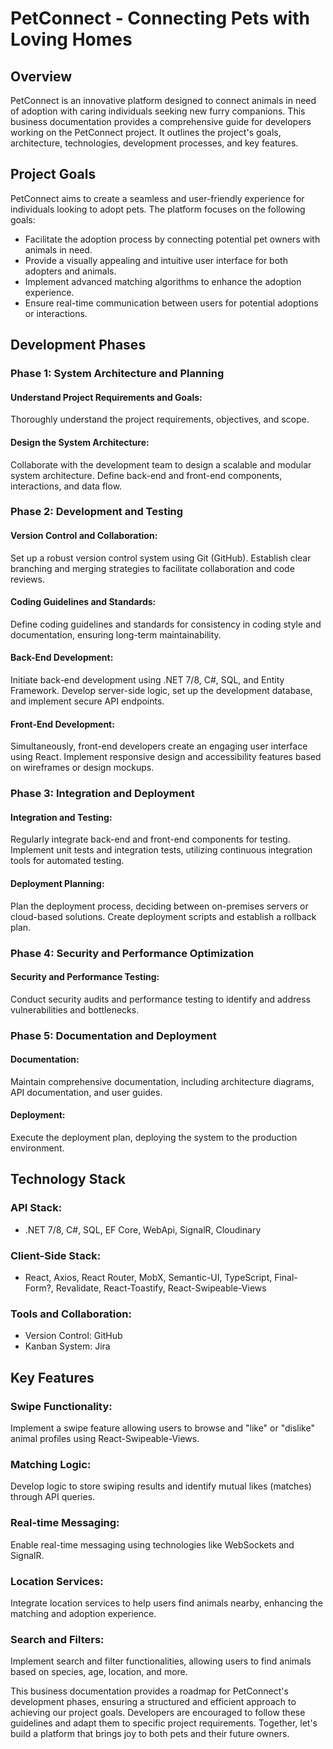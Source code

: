 # PetConnect - Connecting Pets with Loving Homes

## Overview

PetConnect is an innovative platform designed to connect animals in need of adoption with caring individuals seeking new furry companions. This business documentation provides a comprehensive guide for developers working on the PetConnect project. It outlines the project's goals, architecture, technologies, development processes, and key features.

## Project Goals

PetConnect aims to create a seamless and user-friendly experience for individuals looking to adopt pets. The platform focuses on the following goals:

- Facilitate the adoption process by connecting potential pet owners with animals in need.
- Provide a visually appealing and intuitive user interface for both adopters and animals.
- Implement advanced matching algorithms to enhance the adoption experience.
- Ensure real-time communication between users for potential adoptions or interactions.

## Development Phases

### Phase 1: System Architecture and Planning

#### Understand Project Requirements and Goals:

Thoroughly understand the project requirements, objectives, and scope.

#### Design the System Architecture:

Collaborate with the development team to design a scalable and modular system architecture. Define back-end and front-end components, interactions, and data flow.

### Phase 2: Development and Testing

#### Version Control and Collaboration:

Set up a robust version control system using Git (GitHub). Establish clear branching and merging strategies to facilitate collaboration and code reviews.

#### Coding Guidelines and Standards:

Define coding guidelines and standards for consistency in coding style and documentation, ensuring long-term maintainability.

#### Back-End Development:

Initiate back-end development using .NET 7/8, C#, SQL, and Entity Framework. Develop server-side logic, set up the development database, and implement secure API endpoints.

#### Front-End Development:

Simultaneously, front-end developers create an engaging user interface using React. Implement responsive design and accessibility features based on wireframes or design mockups.

### Phase 3: Integration and Deployment

#### Integration and Testing:

Regularly integrate back-end and front-end components for testing. Implement unit tests and integration tests, utilizing continuous integration tools for automated testing.

#### Deployment Planning:

Plan the deployment process, deciding between on-premises servers or cloud-based solutions. Create deployment scripts and establish a rollback plan.

### Phase 4: Security and Performance Optimization

#### Security and Performance Testing:

Conduct security audits and performance testing to identify and address vulnerabilities and bottlenecks.

### Phase 5: Documentation and Deployment

#### Documentation:

Maintain comprehensive documentation, including architecture diagrams, API documentation, and user guides.

#### Deployment:

Execute the deployment plan, deploying the system to the production environment.

## Technology Stack

### API Stack:

- .NET 7/8, C#, SQL, EF Core, WebApi, SignalR, Cloudinary

### Client-Side Stack:

- React, Axios, React Router, MobX, Semantic-UI, TypeScript, Final-Form?, Revalidate, React-Toastify, React-Swipeable-Views

### Tools and Collaboration:

- Version Control: GitHub
- Kanban System: Jira

## Key Features

### Swipe Functionality:

Implement a swipe feature allowing users to browse and "like" or "dislike" animal profiles using React-Swipeable-Views.

### Matching Logic:

Develop logic to store swiping results and identify mutual likes (matches) through API queries.

### Real-time Messaging:

Enable real-time messaging using technologies like WebSockets and SignalR.

### Location Services:

Integrate location services to help users find animals nearby, enhancing the matching and adoption experience.

### Search and Filters:

Implement search and filter functionalities, allowing users to find animals based on species, age, location, and more.

This business documentation provides a roadmap for PetConnect's development phases, ensuring a structured and efficient approach to achieving our project goals. Developers are encouraged to follow these guidelines and adapt them to specific project requirements. Together, let's build a platform that brings joy to both pets and their future owners.
